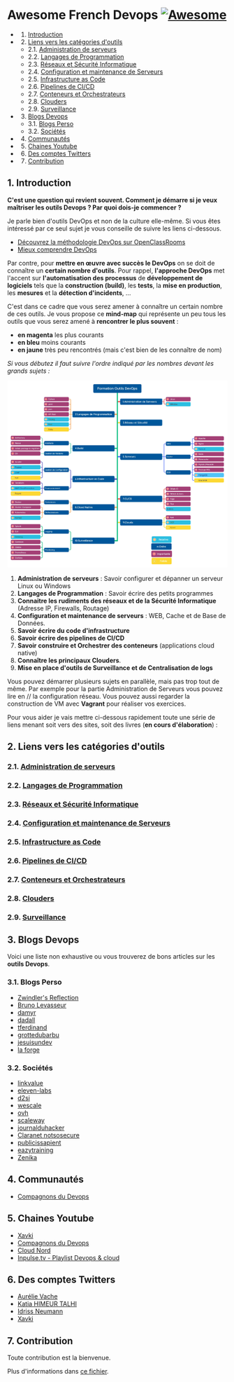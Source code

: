 # Awesome French Devops [![Awesome](https://cdn.rawgit.com/sindresorhus/awesome/d7305f38d29fed78fa85652e3a63e154dd8e8829/media/badge.svg)](https://github.com/sindresorhus/awesome)

<!-- vscode-markdown-toc -->
* 1. [Introduction](#Introduction)
* 2. [Liens vers les catégories d'outils](#Liensverslescatgoriesdoutils)
	* 2.1. [Administration de serveurs](/admin-serveurs/README.md)
	* 2.2. [Langages de Programmation](/langages-programmation/README.md)
	* 2.3. [Réseaux et Sécurité Informatique](/reseau-securite/README.md)
	* 2.4. [Configuration et maintenance de Serveurs](/configuration-serveurs/README.md)
	* 2.5. [Infrastructure as Code](/infra-as-code/README.md)
	* 2.6. [Pipelines de CI/CD](/ci-cd/README.md)
	* 2.7. [Conteneurs et Orchestrateurs](/conteneur-orchestration/README.md)
	* 2.8. [Clouders](/cloud/README.md)
	* 2.9. [Surveillance](/surveillance/README.md)
* 3. [Blogs Devops](#BlogsDevops)
	* 3.1. [Blogs Perso](#BlogsPerso)
	* 3.2. [Sociétés](#Socits)
* 4. [Communautés](#Communauts)
* 5. [Chaines Youtube](#ChainesYoutube)
* 6. [Des comptes Twitters](#DescomptesTwitters)
* 7. [Contribution](#Contribution)

<!-- vscode-markdown-toc-config
	numbering=true
	autoSave=true
	/vscode-markdown-toc-config -->
<!-- /vscode-markdown-toc -->
##  1. <a name='Introduction'></a>Introduction

**C'est une question qui revient souvent. Comment je démarre si je veux maîtriser
les outils Devops ? Par quoi dois-je commencer ?**

Je parle bien d'outils DevOps et non de la culture elle-même. Si vous êtes
intéressé par ce seul sujet je vous conseille de suivre les liens ci-dessous.

- [Découvrez la méthodologie DevOps sur
  OpenClassRooms](https://openclassrooms.com/fr/courses/6093671-decouvrez-la-methodologie-devops)
- [Mieux comprendre DevOps](https://aws.amazon.com/fr/devops/what-is-devops/)

Par contre, pour **mettre en œuvre avec succès le DevOps** on se doit de
connaître un **certain nombre d'outils**. Pour rappel, **l'approche DevOps** met
l'accent sur **l'automatisation des processus** de **développement de
logiciels** tels que la **construction (build)**, les **tests**, la **mise en
production**, les **mesures** et la **détection d'incidents**, ...

C'est dans ce cadre que vous serez amener à connaître un certain nombre de
ces outils. Je vous propose ce **mind-map** qui représente un peu tous les
outils que vous serez amené à **rencontrer le plus souvent** :

- **en magenta** les plus courants
- **en bleu** moins courants
- **en jaune** très peu rencontrés (mais c'est bien de les connaître de nom)

_Si vous débutez il faut suivre l'ordre indiqué par les nombres devant les
grands sujets :_

![mind mapping outils devops](media/formation-outils-devops.webp)

1. **Administration de serveurs** : Savoir configurer et dépanner un serveur Linux ou
   Windows
2. **Langages de Programmation** : Savoir écrire des petits programmes
3. **Connaitre les rudiments des réseaux et de la Sécurité Informatique** (Adresse
   IP, Firewalls, Routage)
4. **Configuration et maintenance de serveurs** : WEB, Cache et de Base de Données.
5. **Savoir écrire du code d'infrastructure**
6. **Savoir écrire des pipelines de CI/CD**
7. **Savoir construire et Orchestrer des conteneurs** (applications cloud native)
8. **Connaître les principaux Clouders**.
9. **Mise en place d'outils de Surveillance et de Centralisation de logs**

Vous pouvez démarrer plusieurs sujets en parallèle, mais pas trop tout de même.
Par exemple pour la partie Administration de Serveurs vous pouvez lire en //
la configuration réseau. Vous pouvez aussi regarder la construction de VM avec
**Vagrant** pour réaliser vos exercices.

Pour vous aider je vais mettre ci-dessous rapidement toute une série de liens
menant soit vers des sites, soit des livres (**en cours d'élaboration**) :

##  2. <a name='Liensverslescatgoriesdoutils'></a>Liens vers les catégories d'outils

###  2.1. <a name='Administrationdeserveursadmin-serveursREADME.md'></a>[Administration de serveurs](/admin-serveurs/README.md)
###  2.2. <a name='LangagesdeProgrammationlangages-programmationREADME.md'></a>[Langages de Programmation](/langages-programmation/README.md)
###  2.3. <a name='RseauxetScuritInformatiquereseau-securiteREADME.md'></a>[Réseaux et Sécurité Informatique](/reseau-securite/README.md)
###  2.4. <a name='ConfigurationetmaintenancedeServeursconfiguration-serveursREADME.md'></a>[Configuration et maintenance de Serveurs](/configuration-serveurs/README.md)
###  2.5. <a name='InfrastructureasCodeinfra-as-codeREADME.md'></a>[Infrastructure as Code](/infra-as-code/README.md)
###  2.6. <a name='PipelinesdeCICD:ci-cdREADME.md'></a>[Pipelines de CI/CD](/ci-cd/README.md)
###  2.7. <a name='ConteneursetOrchestrateursconteneur-orchestrationREADME.md'></a>[Conteneurs et Orchestrateurs](/conteneur-orchestration/README.md)
###  2.8. <a name='ClouderscloudREADME.md'></a>[Clouders](/cloud/README.md)
###  2.9. <a name='SurveillancesurveillanceREADME.md'></a>[Surveillance](/surveillance/README.md)

##  3. <a name='BlogsDevops'></a>Blogs Devops

Voici une liste non exhaustive ou vous trouverez de bons articles sur les **outils
Devops**.

###  3.1. <a name='BlogsPerso'></a>Blogs Perso

- [Zwindler's Reflection](https://blog.zwindler.fr/)
- [Bruno Levasseur](https://blog.levassb.ovh/)
- [damyr](https://www.damyr.fr)
- [dadall](https://www.dadall.info)
- [tferdinand](https://tferdinand.net)
- [grottedubarbu](https://www.grottedubarbu.fr)
- [jesuisundev](https://www.jesuisundev.com)
- [la forge](https://lafor.ge/)

###  3.2. <a name='Socits'></a>Sociétés

- [linkvalue](https://blog.link-value.fr/)
- [eleven-labs](https://blog.eleven-labs.com)
- [d2si](https://blog.d2si.io)
- [wescale](https://blog.wescale.fr)
- [ovh](https://www.ovh.com/blog)
- [scaleway](https://blog.scaleway.com)
- [journalduhacker](https://www.journalduhacker.net)
- [Claranet notsosecure](https://notsosecure.com/blog)
- [publicissapient](http://blog.engineering.publicissapient.fr)
- [eazytraining](https://eazytraining.fr/blog/)
- [Zenika](https://blog.zenika.com/)

##  4. <a name='Communauts'></a>Communautés

- [Compagnons du Devops](https://www.compagnons-devops.fr/)

##  5. <a name='ChainesYoutube'></a>Chaines Youtube

- [Xavki](https://www.youtube.com/c/xavki-linux)
- [Compagnons du Devops](https://www.youtube.com/c/LesCompagnonsduDevOps)
- [Cloud Nord](https://www.youtube.com/channel/UCD_iUcnDZgFlU_7fBmWH3tA)
- [Inpulse.tv - Playlist Devops & cloud](https://www.youtube.com/playlist?list=PLORtqNVm6r7BVC3ldqwLK4Nl_FgjwpQpU)

##  6. <a name='DescomptesTwitters'></a>Des comptes Twitters


- [Aurélie Vache](https://mobile.twitter.com/aurelievache)
- [Katia HIMEUR TALHI](https://mobile.twitter.com/katia_tal)
- [Idriss Neumann](https://twitter.com/idriss_neumann)
- [Xavki](https://twitter.com/xavki_off)

##  7. <a name='Contribution'></a>Contribution

Toute contribution est la bienvenue.

Plus d'informations dans [ce fichier](./CONTRIBUTING.md).

